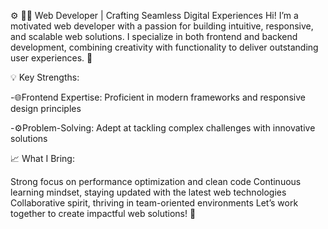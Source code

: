 ⚙️
👨‍💻 Web Developer | Crafting Seamless Digital Experiences
Hi! I’m a motivated web developer with a passion for building intuitive, responsive, and scalable web solutions. I specialize in both frontend and backend development, combining creativity with functionality to deliver outstanding user experiences. 🚀

💡 Key Strengths:

-🌐Frontend Expertise: Proficient in modern frameworks and responsive design principles 

-⚙️Problem-Solving: Adept at tackling complex challenges with innovative solutions 

📈 What I Bring:

Strong focus on performance optimization and clean code
Continuous learning mindset, staying updated with the latest web technologies
Collaborative spirit, thriving in team-oriented environments
Let’s work together to create impactful web solutions! 🌟
<!---
MKBM165/MKBM165 is a ✨ special ✨ repository because its `README.md` (this file) appears on your GitHub profile.
You can click the Preview link to take a look at your changes.
--->
